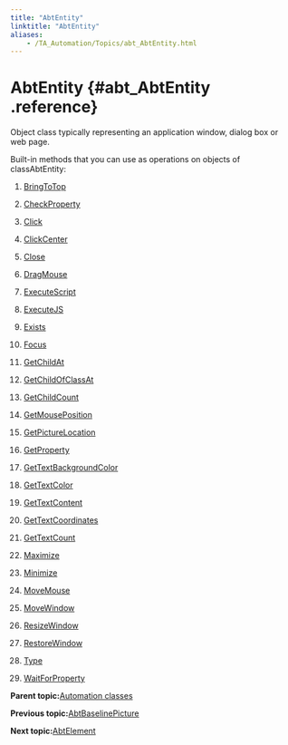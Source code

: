 ```yaml
--- 
title: "AbtEntity"
linktitle: "AbtEntity"
aliases: 
    - /TA_Automation/Topics/abt_AbtEntity.html
---
```

# AbtEntity {#abt_AbtEntity .reference}

Object class typically representing an application window, dialog box or web page.

Built-in methods that you can use as operations on objects of classAbtEntity:

1.  [BringToTop](../../TA_Automation/Topics/abt_BringToTop.html)  

2.  [CheckProperty](../../TA_Automation/Topics/abt_CheckProperty.html)  

3.  [Click](../../TA_Automation/Topics/abt_Click.html)  

4.  [ClickCenter](../../TA_Automation/Topics/abt_ClickCenter_1.html)  

5.  [Close](../../TA_Automation/Topics/abt_Close.html)  

6.  [DragMouse](../../TA_Automation/Topics/abt_DragMouse.html)  

7.  [ExecuteScript](../../TA_Automation/Topics/abt_Entity_executeScript.html)  

8.  [ExecuteJS](../../TA_Automation/Topics/abt_ExecuteJS.html)  

9.  [Exists](../../TA_Automation/Topics/abt_Exists.html)  

10. [Focus](../../TA_Automation/Topics/abt_Focus.html)  

11. [GetChildAt](../../TA_Automation/Topics/abt_GetChildAt.html)  

12. [GetChildOfClassAt](../../TA_Automation/Topics/abt_getChildOfClassAt.html)  

13. [GetChildCount](../../TA_Automation/Topics/abt_GetChildCount.html)  

14. [GetMousePosition](../../TA_Automation/Topics/abt_GetMousePosition.html)  

15. [GetPictureLocation](../../TA_Automation/Topics/abt_AbtGetPictureLocation_AbtEntity.html)  

16. [GetProperty](../../TA_Automation/Topics/abt_GetProperty.html)  

17. [GetTextBackgroundColor](../../TA_Automation/Topics/abt_AbtGetTextBackgroundColor_AbtEntity.html)  

18. [GetTextColor](../../TA_Automation/Topics/abt_AbtGetTextColor_AbtEntity.html)  

19. [GetTextContent](../../TA_Automation/Topics/abt_AbtGetTextContent_AbtEntity.html)  

20. [GetTextCoordinates](../../TA_Automation/Topics/abt_AbtGetTextCoordinates_AbtEntity.html)  

21. [GetTextCount](../../TA_Automation/Topics/abt_AbtGetTextCount_AbtEntity.html)  

22. [Maximize](../../TA_Automation/Topics/abt_Maximize.html)  

23. [Minimize](../../TA_Automation/Topics/abt_Minimize.html)  

24. [MoveMouse](../../TA_Automation/Topics/abt_MoveMouse.html)  

25. [MoveWindow](../../TA_Automation/Topics/abt_MoveWindow.html)  

26. [ResizeWindow](../../TA_Automation/Topics/abt_ResizeWindow.html)  

27. [RestoreWindow](../../TA_Automation/Topics/abt_RestoreWindow.html)  

28. [Type](../../TA_Automation/Topics/abt_Type.html)  

29. [WaitForProperty](../../TA_Automation/Topics/abt_WaitForProperty.html)  


**Parent topic:**[Automation classes](../../TA_Automation/Topics/abt_methods_abt.html)

**Previous topic:**[AbtBaselinePicture](../../TA_Automation/Topics/abt_AbtBaselinePicture.html)

**Next topic:**[AbtElement](../../TA_Automation/Topics/abt_AbtElement.html)

